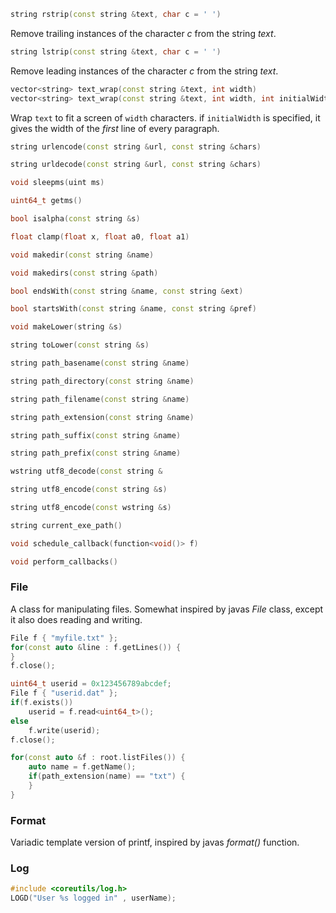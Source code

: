 ```c++
string rstrip(const string &text, char c = ' ')
```
Remove trailing instances of the character *c* from the string *text*.

```c++
string lstrip(const string &text, char c = ' ')
```
Remove leading instances of the character *c* from the string *text*.

```c++
vector<string> text_wrap(const string &text, int width)
vector<string> text_wrap(const string &text, int width, int initialWidth)
```
Wrap `text` to fit a screen of `width` characters. if `initialWidth` is
specified, it gives the width of the *first* line of every paragraph.

```c++
string urlencode(const string &url, const string &chars)
```


```c++
string urldecode(const string &url, const string &chars)
```


```c++
void sleepms(uint ms)
```


```c++
uint64_t getms()
```


```c++
bool isalpha(const string &s)
```


```c++
float clamp(float x, float a0, float a1)
```


```c++
void makedir(const string &name)
```


```c++
void makedirs(const string &path)
```


```c++
bool endsWith(const string &name, const string &ext)
```


```c++
bool startsWith(const string &name, const string &pref)
```


```c++
void makeLower(string &s)
```


```c++
string toLower(const string &s)
```


```c++
string path_basename(const string &name)
```


```c++
string path_directory(const string &name)
```


```c++
string path_filename(const string &name)
```


```c++
string path_extension(const string &name)
```


```c++
string path_suffix(const string &name)
```


```c++
string path_prefix(const string &name)
```


```c++
wstring utf8_decode(const string &
```


```c++
string utf8_encode(const string &s)
```


```c++
string utf8_encode(const wstring &s)
```


```c++
string current_exe_path()
```


```c++
void schedule_callback(function<void()> f)
```


```c++
void perform_callbacks()
```




### File

A class for manipulating files. Somewhat inspired by javas *File* class, except it also does reading and writing.

```c++
File f { "myfile.txt" };
for(const auto &line : f.getLines()) {
}
f.close();
```

```c++
uint64_t userid = 0x123456789abcdef;
File f { "userid.dat" };
if(f.exists())
	userid = f.read<uint64_t>();
else
	f.write(userid);
f.close();
```

```c++
for(const auto &f : root.listFiles()) {
	auto name = f.getName();
	if(path_extension(name) == "txt") {
	}
}
```
### Format


Variadic template version of printf, inspired by javas *format()* function.

### Log

```c++
#include <coreutils/log.h>
LOGD("User %s logged in" , userName);
```
	